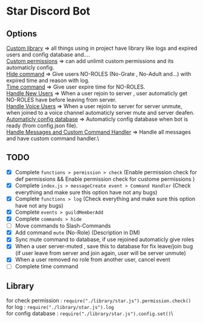 # Star Discord Bot

## Options

[Custom library](https://github.com/Code-Williams/Star-Bot-Discord/tree/master/library) => all things using in project have library like logs and expired users and config database and....\
[Custom permissions](https://github.com/Code-Williams/Star-Bot-Discord/blob/master/library/permission.js) => can add unlimit custom permissions and its automaticly config.\
[Hide command](https://github.com/code-williams/star-bot-discord/blob/master/commands/hide.js) => Give users NO-ROLES (No-Grate , No-Adult and...) with expired time and reason with log.\
[Time command](https://github.com/Code-Williams/Star-Bot-Discord/blob/master/commands/time.js) => Give user expire time for NO-ROLES.\
[Handle New Users](https://github.com/Code-Williams/Star-Bot-Discord/blob/master/events/guildMemberAdd.js) => When a user rejoin to server , user automaticly get NO-ROLES have before leaving from server.\
[Handle Voice Users](https://github.com/Code-Williams/Star-Bot-Discord/blob/master/events/voiceStateUpdate.js) => When a user rejoin to server for server unmute, when joined to a voice channel automaticly server mute and server deafen.\
[Automaticly config database](https://github.com/Code-Williams/Star-Bot-Discord/blob/master/events/ready.js) => Automaticly config database when bot is ready (from config.json file).\
[Handle Messages and Custom Command Handler](https://github.com/Code-Williams/Star-Bot-Discord/blob/master/events/messageCreate.js) => Handle all messages and have custom command handler.\

## TODO

- [x] Complete `functions > permission > check` (Enable permission check for def permissions && Enable permission check for custome permissions )
- [x] Complete `index.js > messageCreate event > Command Handler` (Check everything and make sure this option have not any bugs)
- [x] Complete `functions > log` (Check everything and make sure this option have not any bugs)
- [x] Complete `events > guildMemberAdd`
- [x] Complete `commands > hide`
- [ ] Move commands to Slash-Commands
- [x] Add command `mute` (No-Role) (Description in DM)
- [x] Sync mute command to database, if use rejoined automaticly give roles
- [x] When a user server-muted , save this to database for fix leave/join bug (if user leave from server and join again, user will be server unmute)
- [x] When a user removed no role from another user, cancel event
- [ ] Complete time command

## Library

for check permission : `require("./library/star.js").permission.check()`\
for log : `require("./library/star.js").log`\
for config database : `require("./library/star.js").config.set()`\
